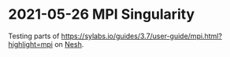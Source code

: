 # 2021-05-26 MPI Singularity

Testing parts of <https://sylabs.io/guides/3.7/user-guide/mpi.html?highlight=mpi> on [Nesh](https://www.rz.uni-kiel.de/en/our-portfolio/hiperf/nesh).
